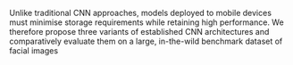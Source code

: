 Unlike traditional CNN approaches,
models deployed to mobile devices must minimise storage requirements while retaining high performance. We therefore propose
three variants of established CNN architectures and comparatively
evaluate them on a large, in-the-wild benchmark dataset of facial
images
